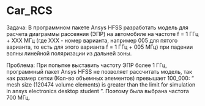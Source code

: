 # Car_RCS
Задача:
В программном пакете Ansys HFSS разработать модель для расчета диаграммы рассеяния (ЭПР) на автомобиле на частоте f = 1 ГГц + XXX МГц (где ХХХ - номер варианта, например 005 для пятого варианта, то есть для этого варианта f = 1 ГГц + 005 МГц) при падении волны линейной поляризации из дальней зоны.

Проблема:
При попытке выставить частоту ЭПР более 1 ГГц, программный пакет Ansys HFSS не позволяет рассчитать модель, так как размер сетки (Кол-во объемных элементов) превышает 100_000: “ mesh size (120474 volume elements) is greater than the limit for simulation in ansys electronics desktop student ”.
Поэтому была выбрана частота 700 МГц.

